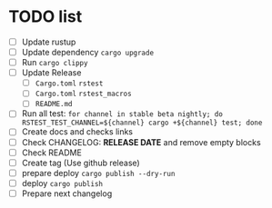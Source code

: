 # TODO list

- [ ] Update rustup
- [ ] Update dependency `cargo upgrade`
- [ ] Run `cargo clippy`
- [ ] Update Release
  - [ ] `Cargo.toml` `rstest`
  - [ ] `Cargo.toml` `rstest_macros`
  - [ ] `README.md`
- [ ] Run all test: `for channel in stable beta nightly; do RSTEST_TEST_CHANNEL=${channel} cargo +${channel} test; done`
- [ ] Create docs and checks links
- [ ] Check CHANGELOG: **RELEASE DATE** and remove empty blocks
- [ ] Check README
- [ ] Create tag (Use github release)
- [ ] prepare deploy `cargo publish --dry-run`
- [ ] deploy `cargo publish`
- [ ] Prepare next changelog